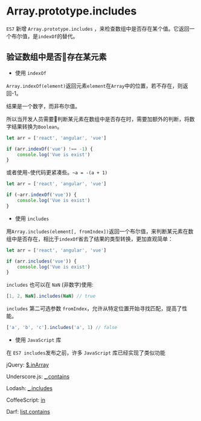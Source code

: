 # Array.prototype.includes

`ES7` 新增 `Array.prototype.includes` ，来检查数组中是否存在某个值。它返回一个布尔值，是`indexOf`的替代。

## 验证数组中是否存在某元素

- 使用 `indexOf`

`Array.indexOf(element)`返回元素`element`在`Array`中的位置，若不存在，则返回-1。

结果是一个数字，而非布尔值。

所以当开发人员需要判断某元素在数组中是否存在时，需要加额外的判断，将数字结果转换为`Boolean`。

```js
let arr = ['react', 'angular', 'vue']

if (arr.indexOf('vue') !== -1) {
    console.log('Vue is exist')
}
```

或者使用`~`使代码更紧凑些。`~a = -(a + 1)`

```js
let arr = ['react', 'angular', 'vue']

if (~arr.indexOf('vue')) {
    console.log('Vue is exist')
}
```

- 使用 `includes` 

用`Array.includes(element[, fromIndex])`返回一个布尔值，来判断某元素在数组中是否存在，相比于`indexOf`省去了结果的类型转换，更加直观简单：

```js
let arr = ['react', 'angular', 'vue']

if (arr.includes('vue')) {
    console.log('Vue is exist')
}
```

`includes` 也可以在 `NaN` (非数字)使用:

```js
[1, 2, NaN].includes(NaN) // true
```

`includes` 第二可选参数 `fromIndex`，允许从特定位置开始寻找匹配，提高了性能。
```js
['a', 'b', 'c'].includes('a', 1) // false
```

- 使用 `JavaScript` 库

在 `ES7 includes`发布之前，许多 `JavaScript` 库已经实现了类似功能

jQuery: [$.inArray](http://api.jquery.com/jquery.inarray/)

Underscore.js: [_.contains](http://underscorejs.org/#contains)

Lodash: [_.includes ](https://lodash.com/docs/4.17.10#includes)

CoffeeScript: [in](http://coffeescript.org/#try:arr%20%3D%20%5B'react'%2C%20'angular'%2C%20'vue'%5D%0Aif%20('react'%20in%20arr)%0A%20%20console.log('Can%20use%20React')%0A)

Darf:  [list.contains](https://gist.github.com/anonymous/b8e39109e5705a9a0ff7281c1af97195)